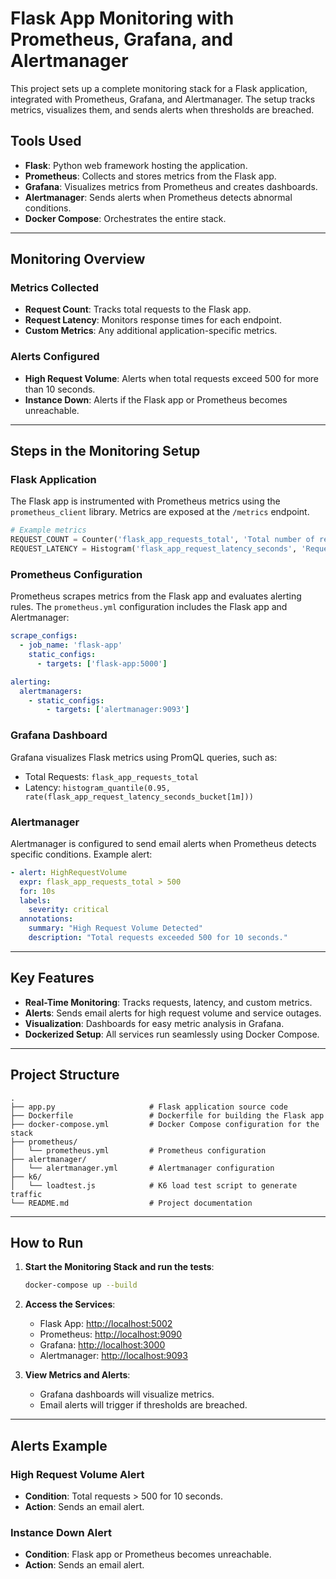 
# Flask App Monitoring with Prometheus, Grafana, and Alertmanager

This project sets up a complete monitoring stack for a Flask application, integrated with Prometheus, Grafana, and Alertmanager. The setup tracks metrics, visualizes them, and sends alerts when thresholds are breached.

## Tools Used

- **Flask**: Python web framework hosting the application.
- **Prometheus**: Collects and stores metrics from the Flask app.
- **Grafana**: Visualizes metrics from Prometheus and creates dashboards.
- **Alertmanager**: Sends alerts when Prometheus detects abnormal conditions.
- **Docker Compose**: Orchestrates the entire stack.

---

## Monitoring Overview

### Metrics Collected
- **Request Count**: Tracks total requests to the Flask app.
- **Request Latency**: Monitors response times for each endpoint.
- **Custom Metrics**: Any additional application-specific metrics.

### Alerts Configured
- **High Request Volume**: Alerts when total requests exceed 500 for more than 10 seconds.
- **Instance Down**: Alerts if the Flask app or Prometheus becomes unreachable.

---

## Steps in the Monitoring Setup

### Flask Application
The Flask app is instrumented with Prometheus metrics using the `prometheus_client` library. Metrics are exposed at the `/metrics` endpoint.

```python
# Example metrics
REQUEST_COUNT = Counter('flask_app_requests_total', 'Total number of requests', ['method', 'endpoint', 'http_status'])
REQUEST_LATENCY = Histogram('flask_app_request_latency_seconds', 'Request latency in seconds', ['endpoint'])
```

### Prometheus Configuration
Prometheus scrapes metrics from the Flask app and evaluates alerting rules. The `prometheus.yml` configuration includes the Flask app and Alertmanager:

```yaml
scrape_configs:
  - job_name: 'flask-app'
    static_configs:
      - targets: ['flask-app:5000']

alerting:
  alertmanagers:
    - static_configs:
        - targets: ['alertmanager:9093']
```

### Grafana Dashboard
Grafana visualizes Flask metrics using PromQL queries, such as:
- Total Requests: `flask_app_requests_total`
- Latency: `histogram_quantile(0.95, rate(flask_app_request_latency_seconds_bucket[1m]))`

### Alertmanager
Alertmanager is configured to send email alerts when Prometheus detects specific conditions. Example alert:

```yaml
- alert: HighRequestVolume
  expr: flask_app_requests_total > 500
  for: 10s
  labels:
    severity: critical
  annotations:
    summary: "High Request Volume Detected"
    description: "Total requests exceeded 500 for 10 seconds."
```

---

## Key Features

- **Real-Time Monitoring**: Tracks requests, latency, and custom metrics.
- **Alerts**: Sends email alerts for high request volume and service outages.
- **Visualization**: Dashboards for easy metric analysis in Grafana.
- **Dockerized Setup**: All services run seamlessly using Docker Compose.

---

## Project Structure

```plaintext
.
├── app.py                     # Flask application source code
├── Dockerfile                 # Dockerfile for building the Flask app
├── docker-compose.yml         # Docker Compose configuration for the stack
├── prometheus/
│   └── prometheus.yml         # Prometheus configuration
├── alertmanager/
│   └── alertmanager.yml       # Alertmanager configuration
├── k6/
│   └── loadtest.js            # K6 load test script to generate traffic
└── README.md                  # Project documentation
```

---

## How to Run

1. **Start the Monitoring Stack and run the tests**:
   ```bash
   docker-compose up --build
   ```

2. **Access the Services**:
    - Flask App: [http://localhost:5002](http://localhost:5002)
    - Prometheus: [http://localhost:9090](http://localhost:9090)
    - Grafana: [http://localhost:3000](http://localhost:3000)
    - Alertmanager: [http://localhost:9093](http://localhost:9093)

3. **View Metrics and Alerts**:
    - Grafana dashboards will visualize metrics.
    - Email alerts will trigger if thresholds are breached.

---

## Alerts Example

### High Request Volume Alert
- **Condition**: Total requests > 500 for 10 seconds.
- **Action**: Sends an email alert.

### Instance Down Alert
- **Condition**: Flask app or Prometheus becomes unreachable.
- **Action**: Sends an email alert.


